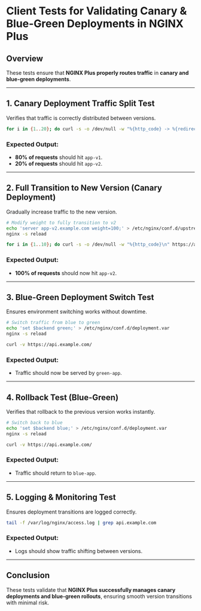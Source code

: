 # Client Tests for Validating Canary & Blue-Green Deployments in NGINX Plus

## Overview
These tests ensure that **NGINX Plus properly routes traffic** in **canary and blue-green deployments**.

---

## 1. **Canary Deployment Traffic Split Test**
Verifies that traffic is correctly distributed between versions.

```sh
for i in {1..20}; do curl -s -o /dev/null -w "%{http_code} -> %{redirect_url}\n" https://api.example.com/; done
```

### Expected Output:
- **80% of requests** should hit `app-v1`.
- **20% of requests** should hit `app-v2`.

---

## 2. **Full Transition to New Version (Canary Deployment)**
Gradually increase traffic to the new version.

```sh
# Modify weight to fully transition to v2
echo 'server app-v2.example.com weight=100;' > /etc/nginx/conf.d/upstream.conf
nginx -s reload
```

```sh
for i in {1..10}; do curl -s -o /dev/null -w "%{http_code}\n" https://api.example.com/; done
```

### Expected Output:
- **100% of requests** should now hit `app-v2`.

---

## 3. **Blue-Green Deployment Switch Test**
Ensures environment switching works without downtime.

```sh
# Switch traffic from blue to green
echo 'set $backend green;' > /etc/nginx/conf.d/deployment.var
nginx -s reload
```

```sh
curl -v https://api.example.com/
```

### Expected Output:
- Traffic should now be served by `green-app`.

---

## 4. **Rollback Test (Blue-Green)**
Verifies that rollback to the previous version works instantly.

```sh
# Switch back to blue
echo 'set $backend blue;' > /etc/nginx/conf.d/deployment.var
nginx -s reload
```

```sh
curl -v https://api.example.com/
```

### Expected Output:
- Traffic should return to `blue-app`.

---

## 5. **Logging & Monitoring Test**
Ensures deployment transitions are logged correctly.

```sh
tail -f /var/log/nginx/access.log | grep api.example.com
```

### Expected Output:
- Logs should show traffic shifting between versions.

---

## Conclusion
These tests validate that **NGINX Plus successfully manages canary deployments and blue-green rollouts**, ensuring smooth version transitions with minimal risk.


